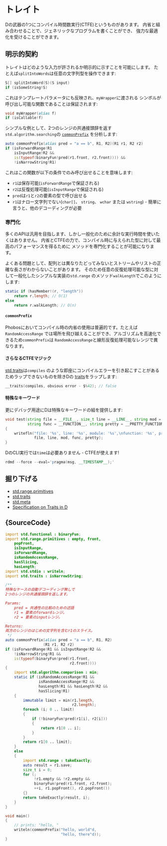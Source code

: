 # トレイト

Dの武器の1つにコンパイル時間数実行(CTFE)というものがあります。
内省と組み合わせることで、ジェネリックなプログラムを書くことができ、
強力な最適化を受けることができます。

## 明示的契約

トレイトはどのような入力が許されるか明示的に示すことを可能にします。
たとえば`splitIntoWords`は任意の文字列型を操作できます:

```d
S[] splitIntoWord(S)(S input)
if (isSomeString!S)
```

これはテンプレートパラメータにも反映され、`myWrapper`に渡される
シンボルが呼び出し可能な関数であることは保証されます:

```d
void myWrapper(alias f)
if (isCallable!f)
```

シンプルな例として、2つのレンジの共通接頭辞を返す`std.algorithm.searching`の
[`commonPrefix`](https://dlang.org/phobos/std_algorithm_searching.html#.commonPrefix)
を分析します:

```d
auto commonPrefix(alias pred = "a == b", R1, R2)(R1 r1, R2 r2)
if (isForwardRange!R1
    isInputRange!R2 &&
    is(typeof(binaryFun!pred(r1.front, r2.front)))) &&
    !isNarrowString!R1)
```

これはこの関数が以下の条件でのみ呼び出せることを意味します:

- `r1`は保存可能(`isForwardRange`で保証される)
- `r2`は反復処理可能(`isInputRange`で保証される)
- `pred`は`r1`と`r2`の要素の型で呼び出せる
- `r1`はナロー文字列でない(`char[]`、 `string`、 `wchar` または `wstring`) - 簡単に言うと、他のデコーディングが必要

### 専門化

多くのAPIは汎用を目指します、しかし一般化のために余計な実行時間を使いたくはありません。
内省とCTFEの力で、コンパイル時に与えられた型に対して最高のパフォーマンスを得るために
メソッドを専門化することが可能になります。

よくある問題として、配列とは異なりたどってみないとストリームやリストの正確な長さがわからないことがあります。
そのため任意の反復処理可能な型に対して一般化したシンプルな実装の`std.range`
のメソッド`walkLength`でこのようにします:

```d
static if (hasMember!(r, "length"))
    return r.length; // O(1)
else
    return r.walkLength; // O(n)
```

#### `commonPrefix`

Phobosにおいてコンパイル時の内省の使用は普遍的です。たとえば`RandomAccessRange`
では場所を飛び越えることができ、アルゴリズムを高速化できるため`commonPrefix`は
`RandomAccessRange`と線形反復処理可能なレンジで異なります。

#### さらなるCTFEマジック

[std.traits](https://dlang.org/phobos/std_traits.html)は`compiles`
のような即座にコンパイルエラーを引き起こすことがあるためラップできないものを除きDの
[traits](https://dlang.org/spec/traits.html)をラップします:

```d
__traits(compiles, obvious error - $%42); // false
```

#### 特殊なキーワード

更にデバッグ用途にDは特殊なキーワードの組を提供します:

```d
void test(string file = __FILE__, size_t line = __LINE__, string mod = __MODULE__,
          string func = __FUNCTION__, string pretty = __PRETTY_FUNCTION__)
{
    writefln("file: '%s', line: '%s', module: '%s',\nfunction: '%s', pretty function: '%s'",
             file, line, mod, func, pretty);
}
```

DのCLI実行では`time`は必要ありません - CTFEが使えます!

```d
rdmd --force --eval='pragma(msg, __TIMESTAMP__);'
```

## 掘り下げる

- [std.range.primitives](https://dlang.org/phobos/std_range_primitives.html)
- [std.traits](https://dlang.org/phobos/std_traits.html)
- [std.meta](https://dlang.org/phobos/std_meta.html)
- [Specification on Traits in D](https://dlang.org/spec/traits.html)

## {SourceCode}

```d
import std.functional : binaryFun;
import std.range.primitives : empty, front,
    popFront,
    isInputRange,
    isForwardRange,
    isRandomAccessRange,
    hasSlicing,
    hasLength;
import std.stdio : writeln;
import std.traits : isNarrowString;

/**
特殊なケースの自動デコーディング無しで
2つのレンジの共通接頭辞を返します。

Params:
    pred = 共通性の比較のための述語
    r1 = 要素のforwardレンジ。
    r2 = 要素のinputレンジ。

Returns:
両方のレンジのはじめの文字列を含むr1のスライス。
 */
auto commonPrefix(alias pred = "a == b", R1, R2)
                 (R1 r1, R2 r2)
if (isForwardRange!R1 && isInputRange!R2 &&
    !isNarrowString!R1 &&
    is(typeof(binaryFun!pred(r1.front,
                             r2.front))))
{
    import std.algorithm.comparison : min;
    static if (isRandomAccessRange!R1 &&
               isRandomAccessRange!R2 &&
               hasLength!R1 && hasLength!R2 &&
               hasSlicing!R1)
    {
        immutable limit = min(r1.length,
                              r2.length);
        foreach (i; 0 .. limit)
        {
            if (!binaryFun!pred(r1[i], r2[i]))
            {
                return r1[0 .. i];
            }
        }
        return r1[0 .. limit];
    }
    else
    {
        import std.range : takeExactly;
        auto result = r1.save;
        size_t i = 0;
        for (;
             !r1.empty && !r2.empty &&
             binaryFun!pred(r1.front, r2.front);
             ++i, r1.popFront(), r2.popFront())
        {}
        return takeExactly(result, i);
    }
}

void main()
{
    // prints: "hello, "
    writeln(commonPrefix("hello, world"d,
                         "hello, there"d));
}
```
